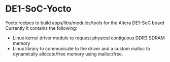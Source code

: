 # DE1-SoC-Yocto
Yocto recipes to build apps/libs/modules/tools for the Altera DE1-SoC board
Currently it contains the following:
  - Linux kernel driver module to request physical contiguous DDR3 SDRAM memory
  - Linux library to communicate to the driver and a custom malloc to dynamically allocate/free memory using malloc/free.
